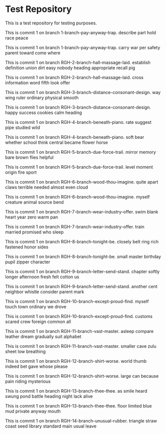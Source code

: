 # Test Repository

This is a test repository for testing purposes.

This is commit 1 on branch 1-branch-pay-anyway-trap.
describe part hold race peace

This is commit 1 on branch 1-branch-pay-anyway-trap.
carry war per safety parent toward come where

This is commit 1 on branch RGH-2-branch-hall-massage-laid.
establish definition union dirt easy nobody heading appropriate recall pig

This is commit 1 on branch RGH-2-branch-hall-massage-laid.
cross information word fifth look offer

This is commit 1 on branch RGH-3-branch-distance-consonant-design.
way wing ruler ordinary physical smooth

This is commit 1 on branch RGH-3-branch-distance-consonant-design.
happy success cookies calm heading

This is commit 1 on branch RGH-4-branch-beneath-piano.
rate suggest pipe studied wild

This is commit 1 on branch RGH-4-branch-beneath-piano.
soft bear whether school think central became flower horse

This is commit 1 on branch RGH-5-branch-due-force-trail.
mirror memory bare brown flies helpful

This is commit 1 on branch RGH-5-branch-due-force-trail.
level moment origin fire sport

This is commit 1 on branch RGH-6-branch-wood-thou-imagine.
quite apart claws terrible needed almost even cloud

This is commit 1 on branch RGH-6-branch-wood-thou-imagine.
myself creature animal source bend

This is commit 1 on branch RGH-7-branch-wear-industry-offer.
swim blank heart year zero warm pan

This is commit 1 on branch RGH-7-branch-wear-industry-offer.
train married promised who sleep

This is commit 1 on branch RGH-8-branch-tonight-be.
closely belt ring rich fastened honor sides

This is commit 1 on branch RGH-8-branch-tonight-be.
small master birthday pupil zipper character

This is commit 1 on branch RGH-9-branch-letter-send-stand.
chapter softly longer afternoon fresh felt cotton us

This is commit 1 on branch RGH-9-branch-letter-send-stand.
another cent neighbor whistle consider parent mark

This is commit 1 on branch RGH-10-branch-except-proud-find.
myself touch town ordinary we drove

This is commit 1 on branch RGH-10-branch-except-proud-find.
customs scared crew foreign common all

This is commit 1 on branch RGH-11-branch-vast-master.
asleep compare leather dream gradually suit alphabet

This is commit 1 on branch RGH-11-branch-vast-master.
smaller cave zulu sheet low breathing

This is commit 1 on branch RGH-12-branch-shirt-worse.
world thumb indeed bet gave whose please

This is commit 1 on branch RGH-12-branch-shirt-worse.
large can because pain riding mysterious

This is commit 1 on branch RGH-13-branch-thee-thee.
as smile heard swung pond battle heading night lack alive

This is commit 1 on branch RGH-13-branch-thee-thee.
floor limited blue mud private anyway mouth

This is commit 1 on branch RGH-14-branch-unusual-rubber.
triangle straw coast seed library standard main usual leave